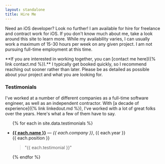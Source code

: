 ```yaml
---
layout: standalone
title: Hire Me
---
```


Need an iOS developer? Look no further! I am available for hire for freelance and contract work for iOS. If you don't know much about me, take a look around this site to learn more. While my availability varies, I can usually work a maximum of 15-30 hours per week on any given project. I am not pursuing full-time employment at this time.

<div class="d-block bg-light px-4 pt-3 my-4 border rounded" markdown="1">
**If you are interested in working together, you can [contact me here]({% link contact.md %}).** I typically get booked quickly, so I recommend reaching out sooner rather than later. Please be as detailed as possible about your project and what you are looking for.
</div>

### Testimonials

I've worked at a number of different companies as a full-time software engineer, as well as an independent contractor. With [a decade of experience]({% link linkedout.md %}), I've worked with a lot of great folks over the years. Here's what a few of them have to say.

<ul class="list-unstyled">
{% for each in site.data.testimonials %}
    <li>
        <p>
            <i class="bi bi-star-fill text-secondary"></i>
            <b><a href="{{ each.link }}">{{ each.name }}</a></b> &mdash; <i>{{ each.company }}</i>, {{ each.year }}
            <br/>
            <span class="fw-light">{{ each.position }}</span>
        </p>
        <blockquote>"{{ each.testimonial }}"</blockquote>
    </li>
{% endfor %}
</ul>

